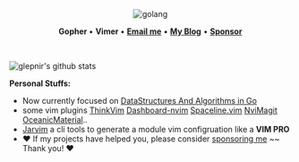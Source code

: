 <div align="center">
<img alt="golang" src="https://img.icons8.com/color/50/000000/golang.png"/>
</div>

<p align="center">
<b> Gopher </b>
•
<b> Vimer </b>
•
<b><a href="mailto:glepnir@gopherhub.org"> Email me</a></b>
•
<b><a href="https://blog.gopherhub.org">My Blog</a></b>
•
<b><a href="https://www.paypal.me/bobbyhub">Sponsor</a></b>
</p>

<br/>

![glepnir's github stats](https://github-readme-stats.vercel.app/api?username=glepnir&show_icons=true&theme=tokyonight)

**Personal Stuffs:**

- Now currently focused on [DataStructures And Algorithms in Go](https://github.com/glepnir/DataStructuresAndAlgorithms-Go)
- some vim plugins [ThinkVim](https://github.com/hardcoreplayers/ThinkVim) [Dashboard-nvim](https://github.com/hardcoreplayers/dashboard-nvim) [Spaceline.vim](https://github.com/hardcoreplayers/spaceline.vim) [NviMagit](https://github.com/hardcoreplayers/nvimagit) [OceanicMaterial](https://github.com/hardcoreplayers/oceanic-material)..
- [Jarvim](https://github.com/glepnir/jarvim) a cli tools to generate a module vim configruation like a **VIM PRO**
- ❤️ If my projects have helped you, please consider [sponsoring me](https://www.paypal.me/bobbyhub) ~~ Thank you! ❤️
